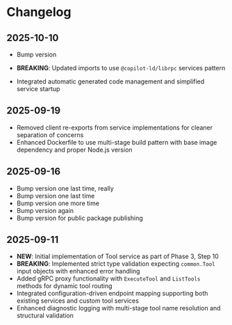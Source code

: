 # Changelog

## 2025-10-10

- Bump version

- **BREAKING**: Updated imports to use `@copilot-ld/librpc` services pattern
- Integrated automatic generated code management and simplified service startup

## 2025-09-19

- Removed client re-exports from service implementations for cleaner separation
  of concerns
- Enhanced Dockerfile to use multi-stage build pattern with base image
  dependency and proper Node.js version

## 2025-09-16

- Bump version one last time, really
- Bump version one last time
- Bump version one more time
- Bump version again
- Bump version for public package publishing

## 2025-09-11

- **NEW**: Initial implementation of Tool service as part of Phase 3, Step 10
- **BREAKING**: Implemented strict type validation expecting `common.Tool` input
  objects with enhanced error handling
- Added gRPC proxy functionality with `ExecuteTool` and `ListTools` methods for
  dynamic tool routing
- Integrated configuration-driven endpoint mapping supporting both existing
  services and custom tool services
- Enhanced diagnostic logging with multi-stage tool name resolution and
  structural validation
